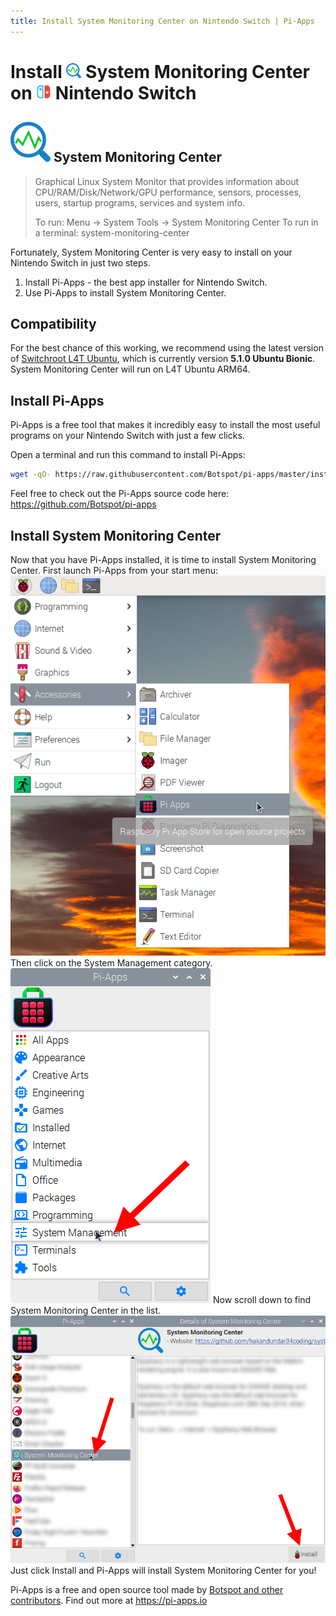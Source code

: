 ```yaml
---
title: Install System Monitoring Center on Nintendo Switch | Pi-Apps
---
```

<div class="simple-install-content content">

# Install <img src="/img/app-icons/System Monitoring Center/icon-64.png" height=24> System Monitoring Center on <img src=/img/other-icons/switch-icon.svg height=24> Nintendo Switch

## <img src="/img/app-icons/System Monitoring Center/icon-64.png"> System Monitoring Center
> Graphical Linux System Monitor that provides information about CPU/RAM/Disk/Network/GPU performance, sensors, processes, users, startup programs, services and system info.
> 
> To run: Menu -> System Tools -> System Monitoring Center
> To run in a terminal: system-monitoring-center

Fortunately, System Monitoring Center is very easy to install on your Nintendo Switch in just two steps.
1. Install Pi-Apps - the best app installer for Nintendo Switch.
2. Use Pi-Apps to install System Monitoring Center.
</div>
<div class="simple-install-content content">

## Compatibility
For the best chance of this working, we recommend using the latest version of [Switchroot L4T Ubuntu](https://wiki.switchroot.org/en/Linux/Ubuntu-Install-Guide), which is currently version **5.1.0 Ubuntu Bionic**.
System Monitoring Center will run on L4T Ubuntu ARM64.
</div>
<div class="simple-install-content content">

## Install Pi-Apps

Pi-Apps is a free tool that makes it incredibly easy to install the most useful programs on your Nintendo Switch with just a few clicks.

Open a terminal and run this command to install Pi-Apps:
```bash
wget -qO- https://raw.githubusercontent.com/Botspot/pi-apps/master/install | bash
```
Feel free to check out the Pi-Apps source code here: https://github.com/Botspot/pi-apps
</div>
<div class="simple-install-content content">

## Install System Monitoring Center

Now that you have Pi-Apps installed, it is time to install System Monitoring Center.
First launch Pi-Apps from your start menu:
<img src="/img/start-menu.png">
Then click on the System Management category.
<img src="/img/category-selections/System Management.png">
Now scroll down to find System Monitoring Center in the list.
<img src="/img/app-icons/System Monitoring Center/app-selection.png">
Just click Install and Pi-Apps will install System Monitoring Center for you!
</div>
<div class="simple-install-content content">

Pi-Apps is a free and open source tool made by [Botspot and other contributors](/about/#contributors). Find out more at https://pi-apps.io
</div>
